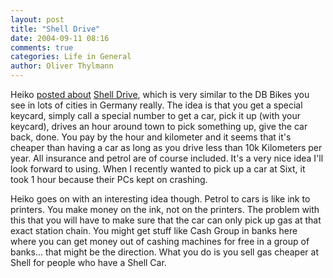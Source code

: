 ```yaml
---
layout: post
title: "Shell Drive"
date: 2004-09-11 08:16
comments: true
categories: Life in General
author: Oliver Thylmann
---
```



Heiko [posted about](http://www.hebig.com/archives/002494.shtml) [Shell Drive](http://www.shell.de/drive/), which is very similar to the DB Bikes you see in lots of cities in Germany really. The idea is that you get a special keycard, simply call a special number to get a car, pick it up (with your keycard), drives an hour around town to pick something up, give the car back, done. You pay by the hour and kilometer and it seems that it's cheaper than having a car as long as you drive less than 10k Kilometers per year. All insurance and petrol are of course included. It's a very nice idea I'll look forward to using. When I recently wanted to pick up a car at Sixt, it took 1 hour because their PCs kept on crashing. 

Heiko goes on with an interesting idea though. Petrol to cars is like ink to printers. You make money on the ink, not on the printers. The problem with this that you will have to make sure that the car can only pick up gas at that exact station chain. You might get stuff like Cash Group in banks here where you can get money out of cashing machines for free in a group of banks... that might be the direction. What you do is you sell gas cheaper at Shell for people who have a Shell Car.


